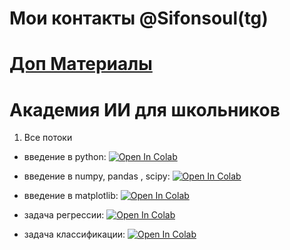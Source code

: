 # Мои контакты @Sifonsoul(tg)
# [Доп Материалы](https://docs.google.com/document/d/1DYZXqCThpW5YryRCjo3gl_mf749u-jb7/edit?usp=sharing&ouid=117284464637395028067&rtpof=true&sd=true)
# Академия ИИ для школьников
1. Все потоки 
 - введение в python:
[![Open In Colab](https://colab.research.google.com/assets/colab-badge.svg)](https://colab.research.google.com/drive/1cYKk4g0RhYbNTTGyQEB-YjAMy7bAzqWf?usp=sharing)

 - введение в numpy, pandas , scipy:
[![Open In Colab](https://colab.research.google.com/assets/colab-badge.svg)](https://colab.research.google.com/drive/1CHucM2Qetv4OHvT5eF9ayWAxORwnZ7Ro?usp=sharing)

 - введение в matplotlib:
[![Open In Colab](https://colab.research.google.com/assets/colab-badge.svg)](https://colab.research.google.com/drive/19VJp39pHTgnviiWfq4iiF35ZmQfSiOFy?usp=sharing)

 - задача регрессии:
[![Open In Colab](https://colab.research.google.com/assets/colab-badge.svg)](https://colab.research.google.com/drive/1BJ7k7iz8ZCZCrSqNrI0mfKLYzsuVE6Pc?usp=sharing)

 - задача классификации:
[![Open In Colab](https://colab.research.google.com/assets/colab-badge.svg)](https://colab.research.google.com/drive/1xWTVWNGOmpIv2-qvUJrvzpUIHiRrh6QH?usp=sharing)


